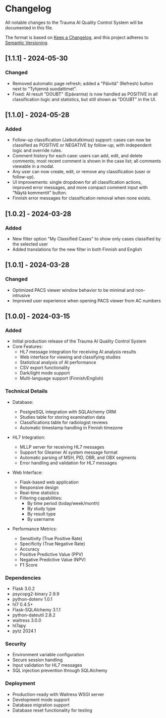 # Changelog

All notable changes to the Trauma AI Quality Control System will be documented in this file.

The format is based on [Keep a Changelog](https://keepachangelog.com/en/1.0.0/),
and this project adheres to [Semantic Versioning](https://semver.org/spec/v2.0.0.html).

## [1.1.1] - 2024-05-30
### Changed
- Removed automatic page refresh; added a "Päivitä" (Refresh) button next to "Tyhjennä suodattimet".
- Fixed: AI result "DOUBT" (Epävarma) is now handled as POSITIVE in all classification logic and statistics, but still shown as "DOUBT" in the UI.

## [1.1.0] - 2024-05-28
### Added
- Follow-up classification (Jatkotutkimus) support: cases can now be classified as POSITIVE or NEGATIVE by follow-up, with independent logic and override rules.
- Comment history for each case: users can add, edit, and delete comments; most recent comment is shown in the case list; all comments viewable in a modal.
- Any user can now create, edit, or remove any classification (user or follow-up).
- UI improvements: single dropdown for all classification actions, improved error messages, and more compact comment input with "Näytä kommentit" button.
- Finnish error messages for classification removal when none exists.

## [1.0.2] - 2024-03-28

### Added
- New filter option "My Classified Cases" to show only cases classified by the selected user
- Added translations for the new filter in both Finnish and English

## [1.0.1] - 2024-03-28

### Changed
- Optimized PACS viewer window behavior to be minimal and non-intrusive
- Improved user experience when opening PACS viewer from AC numbers

## [1.0.0] - 2024-03-15

### Added
- Initial production release of the Trauma AI Quality Control System
- Core Features:
  - HL7 message integration for receiving AI analysis results
  - Web interface for viewing and classifying studies
  - Statistical analysis of AI performance
  - CSV export functionality
  - Dark/light mode support
  - Multi-language support (Finnish/English)

### Technical Details
- Database:
  - PostgreSQL integration with SQLAlchemy ORM
  - Studies table for storing examination data
  - Classifications table for radiologist reviews
  - Automatic timestamp handling in Finnish timezone

- HL7 Integration:
  - MLLP server for receiving HL7 messages
  - Support for Gleamer AI system message format
  - Automatic parsing of MSH, PID, OBR, and OBX segments
  - Error handling and validation for HL7 messages

- Web Interface:
  - Flask-based web application
  - Responsive design
  - Real-time statistics
  - Filtering capabilities:
    - By time period (today/week/month)
    - By study type
    - By result type
    - By username

- Performance Metrics:
  - Sensitivity (True Positive Rate)
  - Specificity (True Negative Rate)
  - Accuracy
  - Positive Predictive Value (PPV)
  - Negative Predictive Value (NPV)
  - F1 Score

### Dependencies
- Flask 3.0.2
- psycopg2-binary 2.9.9
- python-dotenv 1.0.1
- hl7 0.4.5+
- Flask-SQLAlchemy 3.1.1
- python-dateutil 2.8.2
- waitress 3.0.0
- hl7apy
- pytz 2024.1

### Security
- Environment variable configuration
- Secure session handling
- Input validation for HL7 messages
- SQL injection prevention through SQLAlchemy

### Deployment
- Production-ready with Waitress WSGI server
- Development mode support
- Database migration support
- Database reset functionality for testing 
